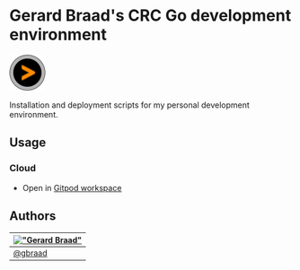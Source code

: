 Gerard Braad's CRC Go development environment
=============================================

!["Prompt"](https://raw.githubusercontent.com/gbraad/assets/gh-pages/icons/prompt-icon-64.png)


Installation and deployment scripts for my personal development environment.


Usage
-----

### Cloud

  * Open in [Gitpod workspace](https://gitpod.io/#https://github.com/gbraad-redhat/crc-gotoolset)


Authors
-------

| [!["Gerard Braad"](http://gravatar.com/avatar/e466994eea3c2a1672564e45aca844d0.png?s=60)](http://gbraad.nl "Gerard Braad <me@gbraad.nl>") |
|---|
| [@gbraad](https://gbraad.nl/social)  
